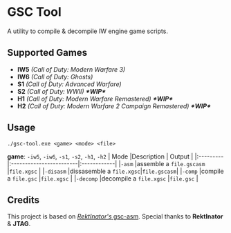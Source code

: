 # GSC Tool
A utility to compile & decompile IW engine game scripts.
## Supported Games 
- **IW5** *(Call of Duty: Modern Warfare 3)*
- **IW6** *(Call of Duty: Ghosts)*
- **S1** *(Call of Duty: Advanced Warfare)*
- **S2** *(Call of Duty: WWII)* ***\*WIP\****
- **H1** *(Call of Duty: Modern Warfare Remastered)* ***\*WIP\****
- **H2** *(Call of Duty: Modern Warfare 2 Campaign Remastered)* ***\*WIP\****
## Usage
``./gsc-tool.exe <game> <mode> <file>``

**game**: `-iw5`, `-iw6`, `-s1`, `-s2`, `-h1`, `-h2`
| Mode     |Description              | Output      |
|:---------|:------------------------|:------------|
|`-asm`    |assemble a `file.gscasm` |`file.xgsc`  |
|`-disasm` |dissasemble a `file.xgsc`|`file.gscasm`|
|`-comp`   |compile a `file.gsc`     |`file.xgsc`  |
|`-decomp` |decompile a `file.xgsc`  |`file.gsc`   |
## Credits
This project is based on  [*RektInator's* gsc-asm](https://github.com/ZoneTool/gsc-asm). Special thanks to **RektInator** & **JTAG**.